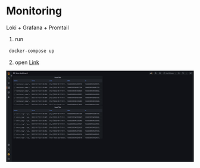 # Monitoring 

Loki + Grafana + Promtail

1. run 
```bash
 docker-compose up
```
2. open [Link](http://localhost:3000)

![img.png](img.png)
